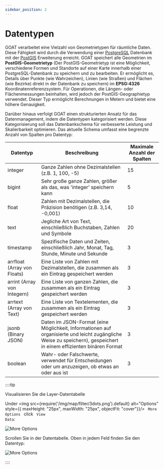 ```yaml
---
sidebar_position: 2
---
```


# Datentypen

GOAT verarbeitet eine Vielzahl von Geometrietypen für räumliche Daten. Diese Fähigkeit wird durch die Verwendung einer [PostgreSQL](https://www.postgresql.org/docs/) Datenbank mit der [PostGIS](https://postgis.net/documentation/) Erweiterung erreicht. GOAT speichert alle Geometrien im **PostGIS-Geometrietyp** (Der PostGIS-Geometrietyp ist eine Möglichkeit, verschiedene Formen und Standorte auf einer Karte innerhalb einer PostgreSQL-Datenbank zu speichern und zu bearbeiten. Er ermöglicht es, Details über Punkte (wie Wahrzeichen), Linien (wie Straßen) und Flächen (wie Bezirke) direkt in der Datenbank zu speichern) im **EPSG:4326** Koordinatenreferenzsystem. Für Operationen, die Längen- oder Flächenmessungen beinhalten, wird jedoch der PostGIS-Geographietyp verwendet. Dieser Typ ermöglicht Berechnungen in Metern und bietet eine höhere Genauigkeit.

Darüber hinaus verfolgt GOAT einen strukturierten Ansatz für das Datenmanagement, indem die Datentypen kategorisiert werden. Diese Kategorisierung soll das Datenbankschema für verbesserte Leistung und Skalierbarkeit optimieren. Das aktuelle Schema umfasst eine begrenzte Anzahl von Spalten pro Datentyp:

| Datentyp  | Beschreibung | Maximale Anzahl der Spalten |
|-----------|--------------|-----------------------------|
| integer   | Ganze Zahlen ohne Dezimalstellen (z.B. 1, 100, -5) | 15 |
| bigint    | Sehr große ganze Zahlen, größer als das, was 'integer' speichern kann | 5  |
| float     | Zahlen mit Dezimalstellen, die Präzision benötigen (z.B. 3,14, -0,001) | 10 |
| text      | Jegliche Art von Text, einschließlich Buchstaben, Zahlen und Symbole | 20 |
| timestamp | Spezifische Daten und Zeiten, einschließlich Jahr, Monat, Tag, Stunde, Minute und Sekunde | 3  |
| arrfloat (Array von Floats)   | Eine Liste von Zahlen mit Dezimalstellen, die zusammen als ein Eintrag gespeichert werden | 3  |
| arrint (Array von Integern)   | Eine Liste von ganzen Zahlen, die zusammen als ein Eintrag gespeichert werden | 3  |
| arrtext (Array von Text)   | Eine Liste von Textelementen, die zusammen als ein Eintrag gespeichert werden | 3  |
| jsonb (Binary JSON)    | Daten im JSON-Format (eine Möglichkeit, Informationen auf organisierte und leicht zugängliche Weise zu speichern), gespeichert in einem effizienten binären Format | 3  |
| boolean   | Wahr- oder Falschwerte, verwendet für Entscheidungen oder um anzuzeigen, ob etwas an oder aus ist | 3 |

::::tip

Visualisieren Sie die Layer-Datentabelle

Under <img src={require('/img/map/filter/3dots.png').default} alt="Options" style={{ maxHeight: "25px", maxWidth: "25px", objectFit: "cover"}}/> <code> More Options </code> click <code> View Data</code>:

![More Options](/img/data/view-data-layer.png "More Options")

Scrollen Sie in der Datentabelle. Oben in jedem Feld finden Sie den Datentyp:

![More Options](/img/data/data-table.png  "More Options" )


::::